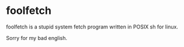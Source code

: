 # foolfetch

foolfetch is a stupid system fetch program written in POSIX sh for linux.

Sorry for my bad english.
